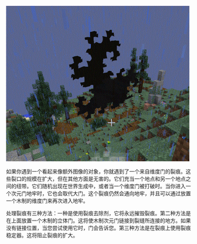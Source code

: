 ![Rift](rift.png)

如果你遇到一个看起来像额外图像的对象，你就遇到了一个来自维度门的裂痕。这些裂口的规模在扩大，但在其他方面是无害的。它们充当一个地点和另一个地点之间的纽带。它们随机出现在世界生成中，或者当一个维度门被打破时。当你进入一个次元门地牢时，它也会取代大门。这个裂痕仍然会通向地牢，并且可以通过放置一个木制的维度门来再次进入地牢。

处理裂痕有三种方法：一种是使用裂痕去除剂，它将永远摧毁裂痕。第二种方法是在上面放置一个木制的立体门。这将使木制次元门链接到裂缝所连接的地方。如果没有链接位置，当您尝试使用它时，门会告诉您。第三种方法是在裂痕上使用裂痕稳定器。这将阻止裂痕的扩大。
